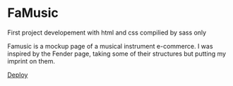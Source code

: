 # FaMusic

First project developement with html and css compilied by sass only

Famusic is a mockup page of a musical instrument e-commerce.
I was inspired by the Fender page, taking some of their structures but putting my imprint on them.

[Deploy](https://fa-music.vercel.app/)

